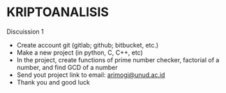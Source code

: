 # KRIPTOANALISIS

Discuission 1
- Create account git (gitlab; github; bitbucket, etc.)
- Make a new project (in python, C, C++, etc)
- In the project, create functions of prime number checker, factorial of a number, and find GCD of a number
- Send yout project link to email: arimogi@unud.ac.id
- Thank you and good luck
